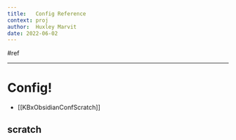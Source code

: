 ```yaml
---
title:   Config Reference
context: proj
author:  Huxley Marvit
date: 2022-06-02
---
```


 #ref

***

# Config!
- [[KBxObsidianConfScratch]]

## scratch
